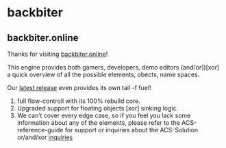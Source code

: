 # backbiter
## backbiter.online

Thanks for visiting [backbiter.online](https://www.backbiter.online)!

This engine provides both gamers, developers, demo editors (and/or])[xor] a quick overview of all the possible elements, obects, name spaces. 

Our [latest release](https://backbiter.online/release/latest_demo_1) even provides its own tail -f fuel!
1. full flow-controll with its 100% rebuild core.
2. Upgraded support for floating objects [xor] sinking logic.
3. We can’t cover every edge case, so if you feel you lack some information about any of the elements, please refer to the ACS-reference-guide for support or inquiries about the ACS-Solution or/and/xor [inquiries](https://anubischeats.net/acs/#features)
